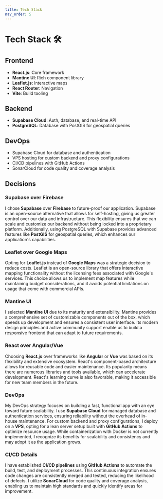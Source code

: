 ```yaml
---
title: Tech Stack
nav_order: 5
---
```


# Tech Stack 🛠️

## **Frontend**
- **React.js**: Core framework
- **Mantine UI**: Rich component library
- **Leaflet.js**: Interactive maps
- **React Router**: Navigation
- **Vite**: Build tooling

## **Backend**
- **Supabase Cloud**: Auth, database, and real-time API
- **PostgreSQL**: Database with PostGIS for geospatial queries

## **DevOps**
- Supabase Cloud for database and authentication
- VPS hosting for custom backend and proxy configurations
- CI/CD pipelines with GitHub Actions
- SonarCloud for code quality and coverage analysis

## Decisions

### Supabase over Firebase

I chose **Supabase** over **Firebase** to future-proof our application. Supabase is an open-source alternative that allows for self-hosting, giving us greater control over our data and infrastructure. This flexibility ensures that we can scale and customize our backend without being locked into a proprietary platform. Additionally, using PostgreSQL with Supabase provides advanced features like **PostGIS** for geospatial queries, which enhances our application's capabilities.

### Leaflet over Google Maps

Opting for **Leaflet.js** instead of **Google Maps** was a strategic decision to reduce costs. Leaflet is an open-source library that offers interactive mapping functionality without the licensing fees associated with Google's services. This choice allows us to implement map features while maintaining budget considerations, and it avoids potential limitations on usage that come with commercial APIs.

### Mantine UI

I selected **Mantine UI** due to its maturity and extensibility. Mantine provides a comprehensive set of customizable components out of the box, which speeds up development and ensures a consistent user interface. Its modern design principles and active community support enable us to build a responsive frontend that can adapt to future requirements.

### React over Angular/Vue

Choosing **React.js** over frameworks like **Angular** or **Vue** was based on its flexibility and extensive ecosystem. React's component-based architecture allows for reusable code and easier maintenance. Its popularity means there are numerous libraries and tools available, which can accelerate development. React's learning curve is also favorable, making it accessible for new team members in the future.

### DevOps

My DevOps strategy focuses on building a fast, functional app with an eye toward future scalability. I use **Supabase Cloud** for managed database and authentication services, ensuring reliability without the overhead of in-house maintenance. For custom backend and proxy configurations, I deploy on a **VPS**, opting for a lean server setup built with **GitHub Actions** to optimize resource usage. While containerization with Docker is not currently implemented, I recognize its benefits for scalability and consistency and may adopt it as the application grows.

### CI/CD Details

I have established **CI/CD pipelines** using **GitHub Actions** to automate the build, test, and deployment processes. This continuous integration ensures code changes are consistently merged and tested, reducing the likelihood of defects. I utilize **SonarCloud** for code quality and coverage analysis, enabling us to maintain high standards and quickly identify areas for improvement.